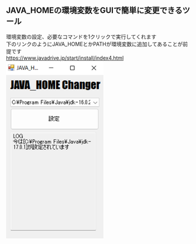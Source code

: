 ## JAVA_HOMEの環境変数をGUIで簡単に変更できるツール  
環境変数の設定、必要なコマンドを1クリックで実行してくれます  
下のリンクのようにJAVA_HOMEとかPATHが環境変数に追加してあることが前提です  
https://www.javadrive.jp/start/install/index4.html  
![image](image.png)